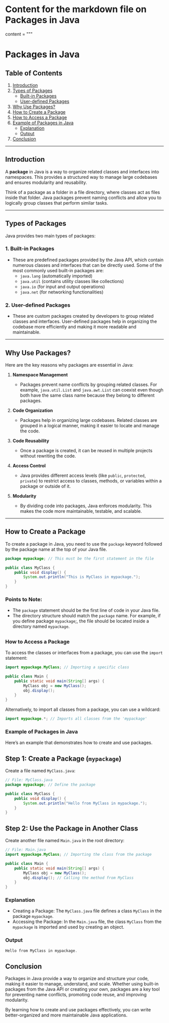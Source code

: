 # Content for the markdown file on Packages in Java

content = """
# Packages in Java

## Table of Contents
1. [Introduction](#introduction)
2. [Types of Packages](#types-of-packages)
    - [Built-in Packages](#built-in-packages)
    - [User-defined Packages](#user-defined-packages)
3. [Why Use Packages?](#why-use-packages)
4. [How to Create a Package](#how-to-create-a-package)
5. [How to Access a Package](#how-to-access-a-package)
6. [Example of Packages in Java](#example-of-packages-in-java)
    - [Explanation](#explanation)
    - [Output](#output)
7. [Conclusion](#conclusion)

---

## Introduction

A **package** in Java is a way to organize related classes and interfaces into namespaces. This provides a structured way to manage large codebases and ensures modularity and reusability. 

Think of a package as a folder in a file directory, where classes act as files inside that folder. Java packages prevent naming conflicts and allow you to logically group classes that perform similar tasks.

---

## Types of Packages

Java provides two main types of packages:

### 1. **Built-in Packages**
   - These are predefined packages provided by the Java API, which contain numerous classes and interfaces that can be directly used. Some of the most commonly used built-in packages are:
     - `java.lang` (automatically imported)
     - `java.util` (contains utility classes like collections)
     - `java.io` (for input and output operations)
     - `java.net` (for networking functionalities)

### 2. **User-defined Packages**
   - These are custom packages created by developers to group related classes and interfaces. User-defined packages help in organizing the codebase more efficiently and making it more readable and maintainable.

---

## Why Use Packages?

Here are the key reasons why packages are essential in Java:

1. **Namespace Management**
   - Packages prevent name conflicts by grouping related classes. For example, `java.util.List` and `java.awt.List` can coexist even though both have the same class name because they belong to different packages.

2. **Code Organization**
   - Packages help in organizing large codebases. Related classes are grouped in a logical manner, making it easier to locate and manage the code.

3. **Code Reusability**
   - Once a package is created, it can be reused in multiple projects without rewriting the code.

4. **Access Control**
   - Java provides different access levels (like `public`, `protected`, `private`) to restrict access to classes, methods, or variables within a package or outside of it.

5. **Modularity**
   - By dividing code into packages, Java enforces modularity. This makes the code more maintainable, testable, and scalable.

---

## How to Create a Package

To create a package in Java, you need to use the `package` keyword followed by the package name at the top of your Java file.

```java
package mypackage; // This must be the first statement in the file

public class MyClass {
    public void display() {
        System.out.println("This is MyClass in mypackage.");
    }
}
```
### Points to Note:
- The `package` statement should be the first line of code in your Java file.
- The directory structure should match the `package` name. For example, if you define package `mypackage`;, the file should be located inside a directory named `mypackage`.
##

### How to Access a Package
To access the classes or interfaces from a package, you can use the `import` statement:
```java
import mypackage.MyClass; // Importing a specific class

public class Main {
    public static void main(String[] args) {
        MyClass obj = new MyClass();
        obj.display();
    }
}
```

Alternatively, to import all classes from a package, you can use a wildcard:
```java
import mypackage.*; // Imports all classes from the 'mypackage'
```

### Example of Packages in Java
Here’s an example that demonstrates how to create and use packages.

## Step 1: Create a Package (`mypackage`)
Create a file named `MyClass.java`:
```java
// File: MyClass.java
package mypackage; // Define the package

public class MyClass {
    public void display() {
        System.out.println("Hello from MyClass in mypackage.");
    }
}
```
## Step 2: Use the Package in Another Class
Create another file named `Main.java` in the root directory:
```java
// File: Main.java
import mypackage.MyClass; // Importing the class from the package

public class Main {
    public static void main(String[] args) {
        MyClass obj = new MyClass();
        obj.display(); // Calling the method from MyClass
    }
}
```
### Explanation
- Creating a Package: The `MyClass.java` file defines a class `MyClass` in the package `mypackage`.
- Accessing the Package: In the `Main.java` file, the class `MyClass` from the `mypackage` is imported and used by creating an object.

### Output
```java
Hello from MyClass in mypackage.
```
## Conclusion
Packages in Java provide a way to organize and structure your code, making it easier to manage, understand, and scale. Whether using built-in packages from the Java API or creating your own, packages are a key tool for preventing name conflicts, promoting code reuse, and improving modularity.

By learning how to create and use packages effectively, you can write better-organized and more maintainable Java applications.